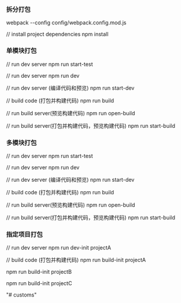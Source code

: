 ### 拆分打包
webpack --config config/webpack.config.mod.js


// install project dependencies
npm install
### 单模块打包
// run dev server
npm run start-test

// run dev server
npm run dev

// run dev server (编译代码和预览)
npm run start-dev

// build code (打包并构建代码)
npm run build

// run build server(预览构建代码)
npm run open-build

// run build server(打包并构建代码，预览构建代码)
npm run start-build

### 多模块打包
// run dev server
npm run start-test

// run dev server
npm run dev

// run dev server (编译代码和预览)
npm run start-dev

// build code (打包并构建代码)
npm run build

// run build server(预览构建代码)
npm run open-build

// run build server(打包并构建代码，预览构建代码)
npm run start-build

### 指定项目打包

// run dev server
npm run dev-init projectA

// build code (打包并构建代码)
npm run build-init projectA

npm run build-init projectB

npm run build-init projectC






"# customs" 
